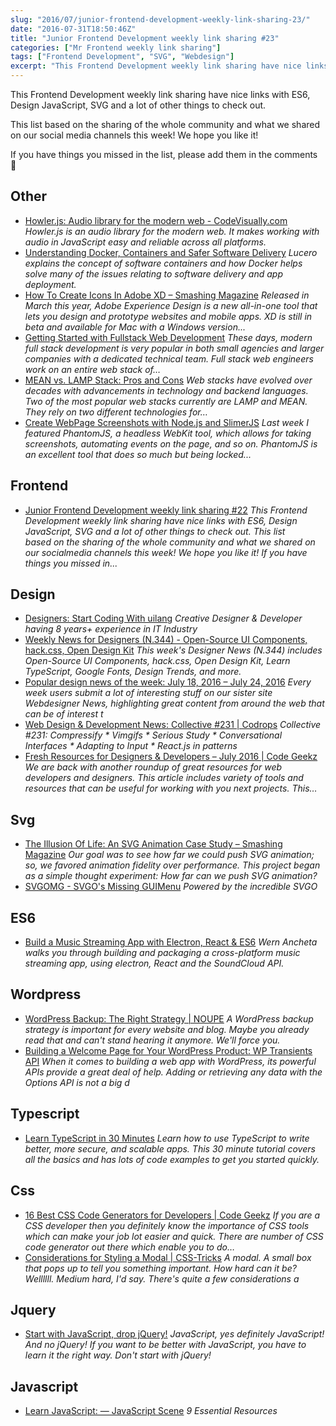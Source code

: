 ```yaml
---
slug: "2016/07/junior-frontend-development-weekly-link-sharing-23/"
date: "2016-07-31T18:50:46Z"
title: "Junior Frontend Development weekly link sharing #23"
categories: ["Mr Frontend weekly link sharing"]
tags: ["Frontend Development", "SVG", "Webdesign"]
excerpt: "This Frontend Development weekly link sharing have nice links with ES6, Design JavaScript, SVG and ..."
---
```


This Frontend Development weekly link sharing have nice links with ES6, Design JavaScript, SVG and a lot of other things to check out.

This list based on the sharing of the whole community and what we shared on our social media channels this week! We hope you like it!

If you have things you missed in the list, please add them in the comments 🙂

## Other

* [Howler.js: Audio library for the modern web - CodeVisually.com](http://buff.ly/2abqVSP "Howler.js: Audio library for the modern web - CodeVisually.com") _Howler.js is an audio library for the modern web. It makes working with audio in JavaScript easy and reliable across all platforms._
* [Understanding Docker, Containers and Safer Software Delivery](http://buff.ly/2az5DTA "Understanding Docker, Containers and Safer Software Delivery") _Lucero explains the concept of software containers and how Docker helps solve many of the issues relating to software delivery and app deployment._
* [How To Create Icons In Adobe XD – Smashing Magazine](http://buff.ly/2an3UgY "How To Create Icons In Adobe XD – Smashing Magazine") _Released in March this year, Adobe Experience Design is a new all-in-one tool that lets you design and prototype websites and mobile apps. XD is still in beta and available for Mac with a Windows version..._
* [Getting Started with Fullstack Web Development](http://buff.ly/2aemgoS "Getting Started with Fullstack Web Development") _These days, modern full stack development is very popular in both small agencies and larger companies with a dedicated technical team. Full stack web engineers work on an entire web stack of…_
* [MEAN vs. LAMP Stack: Pros and Cons](http://buff.ly/2aekKU7 "MEAN vs. LAMP Stack: Pros and Cons") _Web stacks have evolved over decades with advancements in technology and backend languages. Two of the most popular web stacks currently are LAMP and MEAN. They rely on two different technologies for…_
* [Create WebPage Screenshots with Node.js and SlimerJS](http://buff.ly/2ab9vsD "Create WebPage Screenshots with Node.js and SlimerJS") _Last week I featured PhantomJS, a headless WebKit tool, which allows for taking screenshots, automating events on the page, and so on. PhantomJS is an excellent tool that does so much but being locked..._

## Frontend

* [Junior Frontend Development weekly link sharing #22](http://blog.mrfrontend.org/2016/07/junior-frontend-development-weekly-link-sharing-22/ "Junior Frontend Development weekly link sharing #22") _This Frontend Development weekly link sharing have nice links with ES6, Design JavaScript, SVG and a lot of other things to check out. This list based on the sharing of the whole community and what we shared on our socialmedia channels this week! We hope you like it! If you have things you missed in..._

## Design

* [Designers: Start Coding With uilang](http://buff.ly/2ati69J "Designers: Start Coding With uilang") _Creative Designer & Developer having 8 years+ experience in IT Industry_
* [Weekly News for Designers (N.344) - Open-Source UI Components, hack.css, Open Design Kit](http://buff.ly/2at3GXg "Weekly News for Designers (N.344) - Open-Source UI Components, hack.css, Open Design Kit") _This week's Designer News (N.344) includes Open-Source UI Components, hack.css, Open Design Kit, Learn TypeScript, Google Fonts, Design Trends, and more._
* [Popular design news of the week: July 18, 2016 – July 24, 2016](http://buff.ly/2at2LFZ "Popular design news of the week: July 18, 2016 – July 24, 2016") _Every week users submit a lot of interesting stuff on our sister site Webdesigner News, highlighting great content from around the web that can be of interest t_
* [Web Design & Development News: Collective #231 | Codrops](http://buff.ly/2aekjsB "Web Design & Development News: Collective #231 | Codrops") _Collective #231: Compressify * Vimgifs * Serious Study * Conversational Interfaces * Adapting to Input * React.js in patterns_
* [Fresh Resources for Designers & Developers – July 2016 | Code Geekz](http://buff.ly/2a3DXU6 "Fresh Resources for Designers & Developers – July 2016 | Code Geekz") _We are back with another roundup of great resources for web developers and designers. This article includes variety of tools and resources that can be useful for working with you next projects. This…_

## Svg

* [The Illusion Of Life: An SVG Animation Case Study – Smashing Magazine](http://buff.ly/2a4X5QS "The Illusion Of Life: An SVG Animation Case Study – Smashing Magazine") _Our goal was to see how far we could push SVG animation; so, we favored animation fidelity over performance. This project began as a simple thought experiment: How far can we push SVG animation?_
* [SVGOMG - SVGO's Missing GUIMenu](http://buff.ly/2ajZ9Gp "SVGOMG - SVGO's Missing GUIMenu") _Powered by the incredible SVGO_

## ES6

* [Build a Music Streaming App with Electron, React & ES6](http://buff.ly/2agDfFw "Build a Music Streaming App with Electron, React & ES6") _Wern Ancheta walks you through building and packaging a cross-platform music streaming app, using electron, React and the SoundCloud API._

## Wordpress

* [WordPress Backup: The Right Strategy | NOUPE](http://buff.ly/2a2M7LJ "WordPress Backup: The Right Strategy | NOUPE") _A WordPress backup strategy is important for every website and blog. Maybe you already read that and can't stand hearing it anymore. We'll force you._
* [Building a Welcome Page for Your WordPress Product: WP Transients API](http://buff.ly/2a50kfT "Building a Welcome Page for Your WordPress Product: WP Transients API") _When it comes to building a web app with WordPress, its powerful APIs provide a great deal of help. Adding or retrieving any data with the Options API is not a big d_

## Typescript

* [Learn TypeScript in 30 Minutes](http://buff.ly/2attNQf "Learn TypeScript in 30 Minutes") _Learn how to use TypeScript to write better, more secure, and scalable apps. This 30 minute tutorial covers all the basics and has lots of code examples to get you started quickly._

## Css

* [16 Best CSS Code Generators for Developers | Code Geekz](http://buff.ly/2a7Vfn4 "16 Best CSS Code Generators for Developers | Code Geekz") _If you are a CSS developer then you definitely know the importance of CSS tools which can make your job lot easier and quick. There are number of CSS code generator out there which enable you to do…_
* [Considerations for Styling a Modal | CSS-Tricks](http://buff.ly/2attvZt "Considerations for Styling a Modal | CSS-Tricks") _A modal. A small box that pops up to tell you something important. How hard can it be? Wellllll. Medium hard, I'd say. There's quite a few considerations a_

## Jquery

* [Start with JavaScript, drop jQuery!](http://buff.ly/29I0zIY "Start with JavaScript, drop jQuery!") _JavaScript, yes definitely JavaScript! And no jQuery! If you want to be better with JavaScript, you have to learn it the right way. Don't start with jQuery!_

## Javascript

* [Learn JavaScript: — JavaScript Scene](http://buff.ly/2a8y2yK "Learn JavaScript: — JavaScript Scene") _9 Essential Resources_